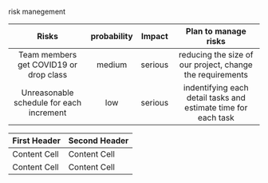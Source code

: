 risk manegement

 | Risks | probability | Impact | Plan to manage risks |                                    
 | :---: | :---: | :---: | :---: |
 | Team members get COVID19 or drop class | medium | serious |  reducing the size of our project, change the  requirements |                                      
 | Unreasonable schedule for each increment |  low | serious  | indentifying each detail tasks and estimate time for each task |
 
 
 | First Header  | Second Header |
 | ------------- | ------------- |
 | Content Cell  | Content Cell  |
 | Content Cell  | Content Cell  |

